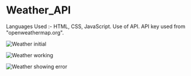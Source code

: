 # Weather_API

Languages Used :- HTML, CSS, JavaScript.
Use of API. API key used from "openweathermap.org".

![Weather  initial](https://github.com/Codingmalware/Weather_API/assets/93531440/c86b6279-c090-4e72-999e-7a592f9b22a1)

![Weather  working](https://github.com/Codingmalware/Weather_API/assets/93531440/abaf3f99-e0aa-4a3a-9900-04881b7fd444)

![Weather  showing error](https://github.com/Codingmalware/Weather_API/assets/93531440/cbb3f06d-ae41-42c4-b888-58335d93bbeb)
